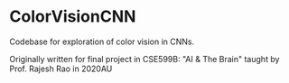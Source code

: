 # ColorVisionCNN

Codebase for exploration of color vision in CNNs. 

Originally written for final project in CSE599B: "AI & The Brain" taught by Prof. Rajesh Rao in 2020AU
